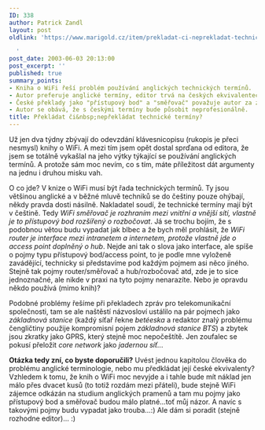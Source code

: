 ```yaml
---
ID: 338
author: Patrick Zandl
layout: post
oldlink: 'https://www.marigold.cz/item/prekladat-ci-neprekladat-technicke-terminy

  '
post_date: 2003-06-03 20:13:00
post_excerpt: ''
published: true
summary_points:
- Kniha o WiFi řeší problém používání anglických technických termínů.
- Autor preferuje anglické termíny, editor trvá na českých ekvivalentech.
- České překlady jako "přístupový bod" a "směřovač" považuje autor za zavádějící.
- Autor se obává, že s českými termíny bude působit neprofesionálně.
title: Překládat či&nbsp;nepřekládat technické termíny?
---
```


<p>
Už jen dva týdny zbývají do odevzdání klávesnicopisu (rukopis je přeci nesmysl) knihy o WiFi. A mezi tím jsem opět dostal sprďana od editora, že jsem se totálně vykašlal na jeho výtky týkající se používání anglických termínů. A protože sám moc nevím, co s tím, máte příležitost dát argumenty na jednu i druhou misku vah. </p>

<p>
O co jde? V knize o WiFi musí být řada technických termínů. Ty jsou většinou anglické a v běžné mluvě techniků se do češtiny pouze ohýbají, někdy pravda dosti násilně. Nakladatel soudí, že technické termíny mají být v češtině. Tedy <EM>WiFi směřovač je rozhraním mezi vnitřní a vnější sítí, vlastně je to přístupový bod rozšířený o rozbočovat</EM>. Já se trochu bojím, že s podobnou větou budu vypadat jak blbec a že bych měl prohlásit, že <EM>WiFi router je interface mezi intranetem a internetem, protože vlastně jde o access point doplněný o hub</EM>. Nejde ani tak o slova jako interface, ale spíše o pojmy typu přístupový bod/access point, to je podle mne vyloženě zavádějící, technicky si představíme pod každým pojmem asi něco jiného. Stejně tak pojmy router/směřovač a hub/rozbočovač atd, zde je to sice jednoznačné, ale nikde v praxi na tyto pojmy nenarazíte. Nebo je opravdu někdo používá (mimo knih)?</p>

<p>
Podobné problémy řešíme při překladech zpráv pro telekomunikační společnosti, tam se ale naštěstí názvosloví ustálilo na pár pojmech jako <EM>základnová stanice</EM> (každý síťař řekne <EM>betéeska </EM>a redaktor znalý problému čengličtiny použije kompromisní pojem <EM>základnová stanice BTS</EM>) a zbytek jsou zkratky jako GPRS, který stejně moc nepočeštítě. Jen zoufalec se pokusí přeložit <EM>core network</EM> jako <EM>jadernou síť</EM>...</p>

<p>
<STRONG>Otázka tedy zní, co byste doporučili?</STRONG> Uvést jednou kapitolou člověka do problému anglické terminologie, nebo mu předkládat její české ekvivalenty? Vzhledem k tomu, že knih o WiFi moc nevyjde a i tahle bude mít náklad jen málo přes dvacet kusů (to totiž rozdám mezi přáteli), bude stejně WiFi zájemce odkázán na studium anglických pramenů a tam mu pojmy jako přístupový bod a směřovač budou málo platné...toť můj názor. A navíc s takovými pojmy budu vypadat jako trouba...:) Ale dám si poradit (stejně rozhodne editor)... :)</p>
